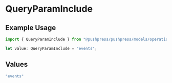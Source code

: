 # QueryParamInclude

## Example Usage

```typescript
import { QueryParamInclude } from "@pushpress/pushpress/models/operations";

let value: QueryParamInclude = "events";
```

## Values

```typescript
"events"
```